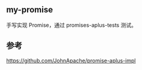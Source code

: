 ## my-promise

手写实现 Promise，通过 promises-aplus-tests 测试。

## 参考

https://github.com/JohnApache/promise-aplus-impl
